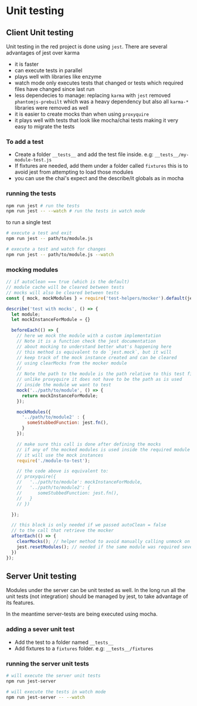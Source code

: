# Unit testing

## Client Unit testing

Unit testing in the red project is done using `jest`. There are several advantages of jest over karma

- it is faster
- can execute tests in parallel
- plays well with libraries like enzyme
- watch mode only executes tests that changed or tests which required files have changed since last run
- less dependecies to manage: replacing `karma` with `jest` removed `phantomjs-prebuilt` which was a heavy dependency
  but also all `karma-*` libraries were removed as well
- it is easier to create mocks than when using `proxyquire`
- it plays well with tests that look like mocha/chai tests making it very easy to migrate the tests

### To add a test

- Create a folder `__tests__` and add the test file inside. e.g: `__tests__/my-module-test.js`
- If fixtures are needed, add them under a folder called `fixtures` this is to avoid jest from attempting to load those modules
- you can use the chai's expect and the describe/it globals as in mocha

### running the tests

```bash
npm run jest # run the tests
npm run jest -- --watch # run the tests in watch mode
```

to run a single test

```bash
# execute a test and exit
npm run jest -- path/to/module.js

# execute a test and watch for changes
npm run jest -- path/to/module.js --watch
```

### mocking modules

```javascript
// if autoClean === true (which is the default)
// module cache will be cleared between tests
// mocks will also be cleared between tests
const { mock, mockModules } = require('test-helpers/mocker').default(jest, /* autoClean = true */);

describe('test with mocks', () => {
  let module;
  let mockInstanceForModule = {}

  beforeEach(() => {
    // here we mock the module with a custom implementation
    // Note it is a function check the jest documentation
    // about mocking to understand better what's happening here
    // this method is equivalent to do `jest.mock`, but it will
    // keep track of the mock instance created and can be cleared
    // using clearMocks from the mocker module
    //
    // Note the path to the module is the path relative to this test file
    // unlike proxyquire it does not have to be the path as is used
    // inside the module we want to test
    mock('../path/to/module', () => {
      return mockInstanceForModule;
    });

    mockModules({
      '../path/to/module2' : {
        someStubbedFunction: jest.fn(),
      }
    });

    // make sure this call is done after defining the mocks
    // if any of the mocked modules is used inside the required module
    // it will use the mock instances
    require('./module-to-test');

    // the code above is equivalent to:
    // proxyquire({
    //   '../path/to/module': mockInstanceForModule,
    //   '../path/to/module2': {
    //      someStubbedFunction: jest.fn(),
    //   }
    // })

  });

  // this block is only needed if we passed autoClean = false
  // to the call that retrieve the mocker
  afterEach(() => {
    clearMocks(); // helper method to avoid manually calling unmock on every mock created
    jest.resetModules(); // needed if the same module was required several times
  })
});
```

## Server Unit testing

Modules under the server can be unit tested as well. In the long run all the unit tests (not integration) should
be managed by jest, to take advantage of its features.

In the meantime server-tests are being executed using mocha.

### adding a sever unit test

- Add the test to a folder named `__tests__`
- Add fixtures to a `fixtures` folder. e.g: `__tests__/fixtures`

### running the server unit tests

```bash
# will execute the server unit tests
npm run jest-server

# will execute the tests in watch mode
npm run jest-server -- --watch
```

